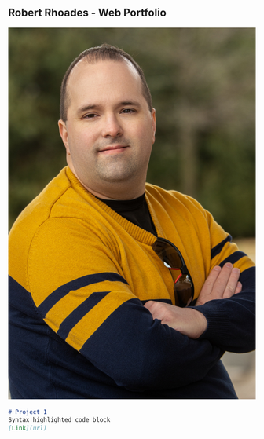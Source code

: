 ## Robert Rhoades - Web Portfolio
![Image](Photo300919-Full.jpg)

```markdown
# Project 1
Syntax highlighted code block
[Link](url)
```

